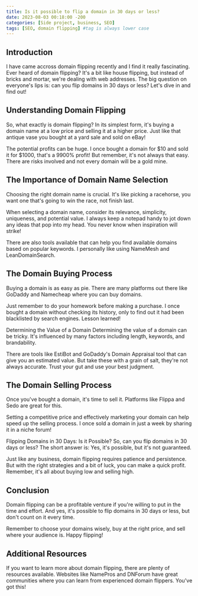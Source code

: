```yaml
---
title: Is it possible to flip a domain in 30 days or less?
date: 2023-08-03 00:18:00 -200
categories: [Side project, business, SEO]
tags: [SEO, domain flipping] #tag is always lower case
---
```


## Introduction

I have came accross domain flipping recently and I find it really fascinating. Ever heard of domain flipping? It's a bit like house flipping, but instead of bricks and mortar, we're dealing with web addresses. The big question on everyone's lips is: can you flip domains in 30 days or less? Let's dive in and find out!

## Understanding Domain Flipping

So, what exactly is domain flipping? In its simplest form, it's buying a domain name at a low price and selling it at a higher price. Just like that antique vase you bought at a yard sale and sold on eBay!

The potential profits can be huge. I once bought a domain for $10 and sold it for $1000, that's a 9900% profit! But remember, it's not always that easy. There are risks involved and not every domain will be a gold mine.

## The Importance of Domain Name Selection

Choosing the right domain name is crucial. It's like picking a racehorse, you want one that's going to win the race, not finish last.

When selecting a domain name, consider its relevance, simplicity, uniqueness, and potential value. I always keep a notepad handy to jot down any ideas that pop into my head. You never know when inspiration will strike!

There are also tools available that can help you find available domains based on popular keywords. I personally like using NameMesh and LeanDomainSearch.

## The Domain Buying Process

Buying a domain is as easy as pie. There are many platforms out there like GoDaddy and Namecheap where you can buy domains.

Just remember to do your homework before making a purchase. I once bought a domain without checking its history, only to find out it had been blacklisted by search engines. Lesson learned!

Determining the Value of a Domain
Determining the value of a domain can be tricky. It's influenced by many factors including length, keywords, and brandability.

There are tools like EstiBot and GoDaddy's Domain Appraisal tool that can give you an estimated value. But take these with a grain of salt, they're not always accurate. Trust your gut and use your best judgment.

## The Domain Selling Process

Once you've bought a domain, it's time to sell it. Platforms like Flippa and Sedo are great for this.

Setting a competitive price and effectively marketing your domain can help speed up the selling process. I once sold a domain in just a week by sharing it in a niche forum!

Flipping Domains in 30 Days: Is it Possible?
So, can you flip domains in 30 days or less? The short answer is: Yes, it's possible, but it's not guaranteed.

Just like any business, domain flipping requires patience and persistence. But with the right strategies and a bit of luck, you can make a quick profit. Remember, it's all about buying low and selling high.

## Conclusion

Domain flipping can be a profitable venture if you're willing to put in the time and effort. And yes, it's possible to flip domains in 30 days or less, but don't count on it every time.

Remember to choose your domains wisely, buy at the right price, and sell where your audience is. Happy flipping!

## Additional Resources

If you want to learn more about domain flipping, there are plenty of resources available. Websites like NamePros and DNForum have great communities where you can learn from experienced domain flippers. You've got this!

